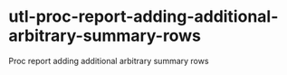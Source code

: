 # utl-proc-report-adding-additional-arbitrary-summary-rows
Proc report adding additional arbitrary summary rows
